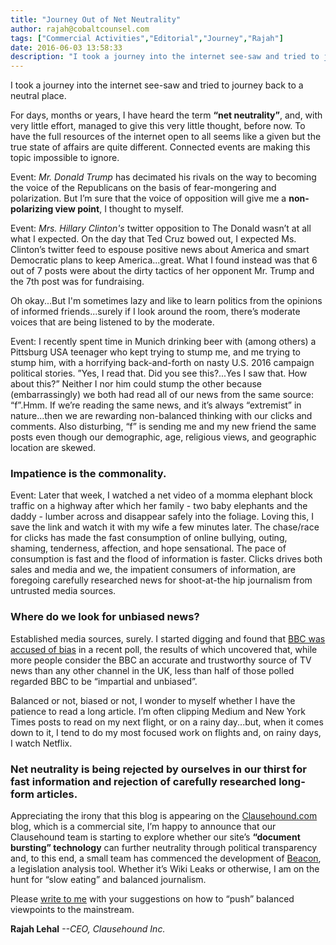 ```yaml
---
title: "Journey Out of Net Neutrality"
author: rajah@cobaltcounsel.com
tags: ["Commercial Activities","Editorial","Journey","Rajah"]
date: 2016-06-03 13:58:33
description: "I took a journey into the internet see-saw and tried to journey back to a neutral place."
---
```




I took a journey into the internet see-saw and tried to journey back to a neutral place.

For days, months or years, I have heard the term **“net neutrality”**, and, with very little effort, managed to give this very little thought, before now.  To have the full resources of the internet open to all seems like a given but the true state of affairs are quite different. Connected events are making this topic impossible to ignore.

Event: *Mr. Donald Trump* has decimated his rivals on the way to becoming the voice of the Republicans on the basis of fear-mongering and polarization. But I’m sure that the voice of opposition will give me a **non-polarizing view point**, I thought to myself.

Event: *Mrs. Hillary Clinton's* twitter opposition to The Donald wasn’t at all what I expected.  On the day that Ted Cruz bowed out, I expected Ms. Clinton’s twitter feed to espouse positive news about America and smart Democratic plans to keep America...great.  What I found instead was that 6 out of 7 posts were about the dirty tactics of her opponent Mr. Trump and the 7th post was for fundraising.

 

 

Oh okay...But I'm sometimes lazy and like to learn politics from the opinions of informed  friends...surely if I look around the room, there’s moderate voices that are being listened to by the moderate.  

Event:  I recently spent time in Munich drinking beer with (among others) a Pittsburg USA teenager who kept trying to stump me, and me trying to stump him, with a horrifying back-and-forth on nasty U.S. 2016 campaign political stories. ”Yes, I read that. Did you see this?...Yes I saw that. How about this?” Neither I nor him could stump the other because (embarrassingly) we both had read all of our news from the same source:  “f”.Hmm.  If we’re reading the same news, and it’s always “extremist” in nature...then we are rewarding non-balanced thinking with our clicks and comments. Also disturbing, “f” is sending me and my new friend the same posts even though our demographic, age, religious views, and geographic location are skewed.

### Impatience is the commonality.

Event: Later that week, I watched a net video of a momma elephant block traffic on a highway after which her family - two baby elephants and the daddy - lumber across and disappear safely into the foliage. Loving this, I save the link and watch it with my wife a few minutes later. The chase/race for clicks has made the fast consumption of online bullying, outing, shaming, tenderness, affection, and hope sensational.  The pace of consumption is fast and the flood of information is faster.  Clicks drives both sales and media and we, the impatient consumers of information, are foregoing carefully researched news for shoot-at-the hip journalism from untrusted media sources.

### Where do we look for unbiased news? 
Established media sources, surely. I started digging and found that [BBC was accused of bias](http://www.theguardian.com/media/2015/dec/16/bbc-rated-most-accurate-and-reliable-tv-news-says-ofcom-poll) in a recent poll, the results of which uncovered that, while more people consider the BBC an accurate and trustworthy source of TV news than any other channel in the UK, less than half of those polled regarded BBC to be “impartial and unbiased”.

Balanced or not, biased or not, I wonder to myself whether I have the patience to read a long article. I’m often clipping Medium and New York Times posts to read on my next flight, or on a rainy day...but, when it comes down to it, I tend to do my most focused work on flights and, on rainy days, I watch Netflix. 

### Net neutrality is being rejected by ourselves in our thirst for fast information and rejection of carefully researched long-form articles.

Appreciating the irony that this blog is appearing on the [Clausehound.com](http://clausehound.com/) blog, which is a commercial site,  I’m happy to announce that our Clausehound team is starting to explore whether our site’s **“document bursting” technology** can further neutrality through political transparency and, to this end, a small team has commenced the development of [Beacon](http://www.clausehound.org/), a legislation analysis tool. Whether it’s Wiki Leaks or otherwise, I am on the hunt for “slow eating” and balanced journalism.  

Please [write to me](mailto:rajah@clausehound.com) with your suggestions on how to “push” balanced viewpoints to the mainstream.

**Rajah Lehal** *--CEO, Clausehound Inc.*
